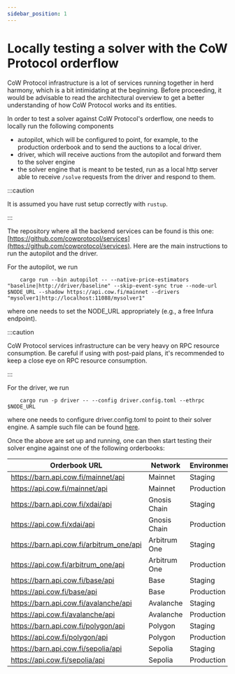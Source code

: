 ```yaml
---
sidebar_position: 1
---
```


# Locally testing a solver with the CoW Protocol orderflow

CoW Protocol infrastructure is a lot of services running together in herd harmony, which is a bit intimidating at the beginning. Before proceeding, it would be advisable to read the architectural overview to get a better understanding of how CoW Protocol works and its entities.

In order to test a solver against CoW Protocol's orderflow, one needs to locally run the following components

- autopilot, which will be configured to point, for example, to the production orderbook and to send the auctions to a local driver.
- driver, which will receive auctions from the autopilot and forward them to the solver engine
- the solver engine that is meant to be tested, run as a local http server able to receive `/solve` requests from the driver and respond to them.

:::caution

It is assumed you have rust setup correctly with `rustup`.

:::

The repository where all the backend services can be found is this one: [https://github.com/cowprotocol/services](https://github.com/cowprotocol/services). Here are the main instructions to run the autopilot and the driver.

For the autopilot, we run

```
    cargo run --bin autopilot -- --native-price-estimators "baseline|http://driver/baseline" --skip-event-sync true --node-url $NODE_URL --shadow https://api.cow.fi/mainnet --drivers "mysolver1|http://localhost:11088/mysolver1"
```

where one needs to set the NODE_URL appropriately (e.g., a free Infura endpoint).

:::caution

CoW Protocol services infrastructure can be very heavy on RPC resource consumption. Be careful if using with post-paid plans, it's recommended to keep a close eye on RPC resource consumption.

:::

For the driver, we run

```
    cargo run -p driver -- --config driver.config.toml --ethrpc $NODE_URL
```

where one needs to configure driver.config.toml to point to their solver engine. A sample such file can be found [here](https://github.com/cowprotocol/services/blob/main/crates/driver/example.toml).

Once the above are set up and running, one can then start testing their solver engine against one of the following orderbooks:

| Orderbook URL                              | Network      | Environment |
| ------------------------------------------ | ------------ | ----------- |
| <https://barn.api.cow.fi/mainnet/api>      | Mainnet      | Staging     |
| <https://api.cow.fi/mainnet/api>           | Mainnet      | Production  |
| <https://barn.api.cow.fi/xdai/api>         | Gnosis Chain | Staging     |
| <https://api.cow.fi/xdai/api>              | Gnosis Chain | Production  |
| <https://barn.api.cow.fi/arbitrum_one/api> | Arbitrum One | Staging     |
| <https://api.cow.fi/arbitrum_one/api>      | Arbitrum One | Production  |
| <https://barn.api.cow.fi/base/api>         | Base         | Staging     |
| <https://api.cow.fi/base/api>              | Base         | Production  |
| <https://barn.api.cow.fi/avalanche/api>    | Avalanche    | Staging     |
| <https://api.cow.fi/avalanche/api>         | Avalanche    | Production  |
| <https://barn.api.cow.fi/polygon/api>      | Polygon      | Staging     |
| <https://api.cow.fi/polygon/api>           | Polygon      | Production  |
| <https://barn.api.cow.fi/sepolia/api>      | Sepolia      | Staging     |
| <https://api.cow.fi/sepolia/api>           | Sepolia      | Production  |
